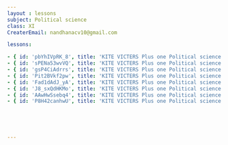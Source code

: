```yaml
--- 
layout : lessons 
subject: Political science
class: XI
CreaterEmail: nandhanacv10@gmail.com

lessons: 

- { id: 'pbYhIVpRK_8', title: 'KITE VICTERS Plus one Political science  Class 01 (First Bell-ഫസ്റ്റ് ബെല്‍)' }
- { id: 'sPENa53wvVQ', title: 'KITE VICTERS Plus one Political science  Class 02 (First Bell-ഫസ്റ്റ് ബെല്‍)' }
- { id: 'gsP4CiAdrrs', title: 'KITE VICTERS Plus one Political science  Class 03 (First Bell-ഫസ്റ്റ് ബെല്‍)' }
- { id: 'Pit2BVkf2pw', title: 'KITE VICTERS Plus one Political science  Class 04 (First Bell-ഫസ്റ്റ് ബെല്‍)' }
- { id: 'Fad1dAdJ_yA', title: 'KITE VICTERS Plus one Political science  Class 05 (First Bell-ഫസ്റ്റ് ബെല്‍)' }
- { id: 'J8_sxQdHKMo', title: 'KITE VICTERS Plus one Political science  Class 06 (First Bell-ഫസ്റ്റ് ബെല്‍)' }
- { id: 'AAwHwSsebq4', title: 'KITE VICTERS Plus one Political science  Class 07 (First Bell-ഫസ്റ്റ് ബെല്‍)' }
- { id: 'P8H42canhwU', title: 'KITE VICTERS Plus one Political science  Class 08 (First Bell-ഫസ്റ്റ് ബെല്‍)' }





---
```

